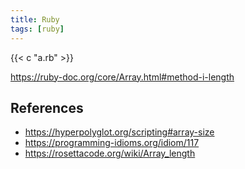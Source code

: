 ```yaml
---
title: Ruby
tags: [ruby]
---
```


{{< c "a.rb" >}}

<https://ruby-doc.org/core/Array.html#method-i-length>

## References

- <https://hyperpolyglot.org/scripting#array-size>
- <https://programming-idioms.org/idiom/117>
- <https://rosettacode.org/wiki/Array_length>
